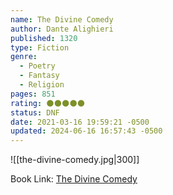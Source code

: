```yaml
---
name: The Divine Comedy
author: Dante Alighieri
published: 1320
type: Fiction
genre:
  - Poetry
  - Fantasy
  - Religion
pages: 851
rating: 🌑🌑🌑🌑🌑
status: DNF
date: 2021-03-16 19:59:21 -0500
updated: 2024-06-16 16:57:43 -0500
---
```


![[the-divine-comedy.jpg|300]]

Book Link: [The Divine Comedy](https://www.goodreads.com/book/show/6656.The_Divine_Comedy)
